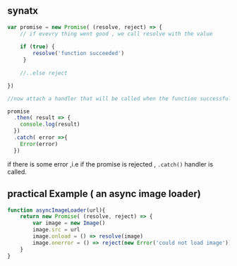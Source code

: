 ## synatx

```javascript
var promise = new Promise( (resolve, reject) => {
    // if evevry thing went good , we call resolve with the value
    
    if (true) {
        resolve('function succeeded')
     }
    
    //..else reject

})

//now attach a handler that will be called when the function successfully resolves

promise
  .then( result => {
    console.log(result)
  })
  .catch( error =>{
    Error(error)
  })
```

if there is some error ,i.e if the promise is rejected , `.catch()` handler is called.

## practical Example ( an async image loader)

```javascript
function asyncImageLoader(url){
    return new Promise( (resolve, reject) => {
        var image = new Image()
        image.src = url
        image.onload = () => resolve(image)
        image.onerror = () => reject(new Error('could not load image'))
    }
}    
```    
    


